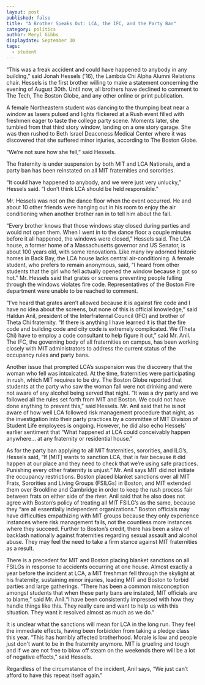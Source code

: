 ```yaml
---
layout: post
published: false
title: "A Brother Speaks Out: LCA, the IFC, and the Party Ban"
category: politics
author: Meryl Gibbs
displaydate: September 30
tags: 
  - student
---
```


“This was a freak accident and could have happened to anybody in any building,” said Jonah Hessels (’16), the Lambda Chi Alpha Alumni Relations chair. Hessels is the first brother willing to make a statement concerning the evening of August 30th. Until now, all brothers have declined to comment to The Tech, The Boston Globe, and any other online or print publication.

A female Northeastern student was dancing to the thumping beat near a window as lasers pulsed and lights flickered at a Rush event filled with freshmen eager to taste the college party scene. Moments later, she tumbled from that third story window, landing on a one story garage. She was then rushed to Beth Israel Deaconess Medical Center where it was discovered that she suffered minor injuries, according to The Boston Globe.

“We’re not sure how she fell,” said Hessels.

The fraternity is under suspension by both MIT and LCA Nationals, and a party ban has been reinstated on all MIT fraternities and sororities. 

“It could have happened to anybody, and we were just very unlucky,” Hessels said.
“I don’t think LCA should be held responsible.”

Mr. Hessels was not on the dance floor when the event occurred. He and about 10 other friends were hanging out in his room to enjoy the air conditioning when another brother ran in to tell him about the fall. 

“Every brother knows that those windows stay closed during parties and would not open them. When I went in to the dance floor a couple minutes before it all happened, the windows were closed,” Hessels said. The LCA house, a former home of a Massachusetts governor and US Senator, is about 100 years old, with some renovations. Like many ivy adorned historic homes in Back Bay, the LCA house lacks central air-conditioning. A female student, who prefers to remain anonymous, said, “I heard from other students that the girl who fell actually opened the window because it got so hot.” Mr. Hessels said that grates or screens preventing people falling through the windows violates fire code. Representatives of the Boston Fire department were unable to be reached to comment.

“I’ve heard that grates aren’t allowed because it is against fire code and I have no idea about the screens, but none of this is official knowledge,” said Haldun Anil, president of the Interfraternal Council (IFC) and brother of Theta Chi fraternity. “If there is anything I have learned it is that the fire code and building code and city code is extremely complicated. We (Theta Chi) have to employ a code consultant to help figure it out,” said Mr. Anil. The IFC, the governing body of all fraternities on campus, has been working closely with MIT administrators to address the current status of the occupancy rules and party bans. 


Another issue that prompted LCA’s suspension was the discovery that the woman who fell was intoxicated. At the time, fraternities were participating in rush, which MIT requires to be dry. The Boston Globe reported that students at the party who saw the woman fall were not drinking and were not aware of any alcohol being served that night. “It was a dry party and we followed all the rules set forth from MIT and Boston. We could not have done anything to prevent this,” said Hessels. Mr. Anil said that he is not aware of how well LCA followed risk management procedure that night, as the investigation into their party practices by a committee of MIT Division of Student Life employees is ongoing. However, he did also echo Hessels’ earlier sentiment that “What happened at LCA could conceivably happen anywhere… at any fraternity or residential house.”

As for the party ban applying to all MIT fraternities, sororities, and ILG’s, Hessels said, “If [MIT] wants to sanction LCA, that is fair because it did happen at our place and they need to check that we’re using safe practices. Punishing every other fraternity is unjust.” Mr. Anil says MIT did not initiate the occupancy restrictions. Boston placed blanket sanctions over all MIT Frats, Sororities and Living Groups (FSILGs) in Boston, and MIT extended them over Brookline and Cambridge in order to keep the rush process fair between frats on either side of the river. Anil said that he also does not agree with Boston’s policy of treating all MIT FSILG’s as the same, because they “are all essentially independent organizations.” Boston officials may have difficulties empathizing with MIT groups because they only experience instances where risk management fails, not the countless more instances where they succeed. Further to Boston’s credit, there has been a slew of backlash nationally against fraternities regarding sexual assault and alcohol abuse. They may feel the need to take a firm stance against MIT fraternities as a result.

There is a precedent for MIT and Boston placing blanket sanctions on all FSILGs in response to accidents occurring at one house. Almost exactly a year before the incident at LCA, a MIT freshman fell through the skylight at his fraternity, sustaining minor injuries, leading MIT and Boston to forbid parties and large gatherings. “There has been a common misconception amongst students that when these party bans are instated, MIT officials are to blame,” said Mr. Anil.“I have been consistently impressed with how they handle things like this. They really care and want to help us with this situation. They want it resolved almost as much as we do.” 

It is unclear what the sanctions will mean for LCA in the long run. They feel the immediate effects, having been forbidden from taking a pledge class this year. “This has horribly affected brotherhood. Morale is low and people just don't want to be in the fraternity anymore. MIT is grueling and tough and if we are not free to blow off steam on the weekends there will be a lot of negative effects,” said Hessels.

Regardless of the circumstance of the incident, Anil says, “We just can’t afford to have this repeat itself again.”

